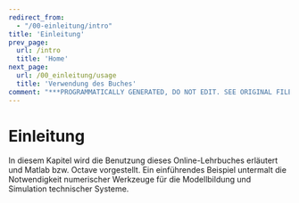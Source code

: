 ```yaml
---
redirect_from:
  - "/00-einleitung/intro"
title: 'Einleitung'
prev_page:
  url: /intro
  title: 'Home'
next_page:
  url: /00_einleitung/usage
  title: 'Verwendung des Buches'
comment: "***PROGRAMMATICALLY GENERATED, DO NOT EDIT. SEE ORIGINAL FILES IN /content***"
---
```

# Einleitung

In diesem Kapitel wird die Benutzung dieses Online-Lehrbuches erläutert und Matlab bzw. Octave vorgestellt. Ein einführendes Beispiel untermalt die Notwendigkeit numerischer Werkzeuge für die Modellbildung und Simulation technischer Systeme.